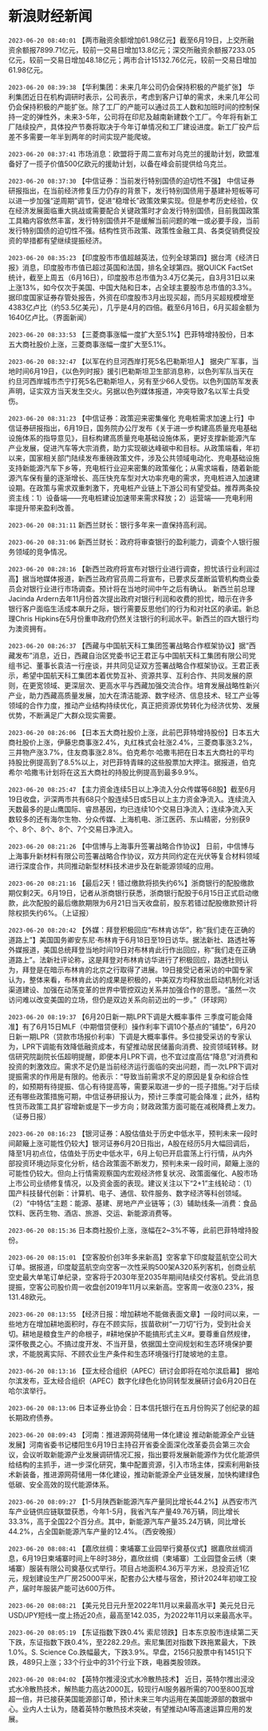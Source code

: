 # 新浪财经新闻
`2023-06-20 08:40:01` 【两市融资余额增加61.98亿元】截至6月19日，上交所融资余额报7899.71亿元，较前一交易日增加13.8亿元；深交所融资余额报7233.05亿元，较前一交易日增加48.18亿元；两市合计15132.76亿元，较前一交易日增加61.98亿元。

`2023-06-20 08:39:38` 【华利集团：未来几年公司仍会保持积极的产能扩张】 华利集团近日在机构调研时表示，公司表示，考虑到客户订单的需求，未来几年公司仍会保持积极的产能扩张。除了工厂的产能可以通过员工人数和加班时间的控制保持一定的弹性外，未来3-5年，公司将在印尼及越南新建数个工厂。今年将有新工厂陆续投产，具体投产节奏将取决于今年订单情况和工厂建设进度。新工厂投产后差不多需要一年半到两年的时间实现产能爬坡。

`2023-06-20 08:37:41` 市场消息：欧盟将于周二宣布对乌克兰的援助计划，欧盟准备好了一揽子价值500亿欧元的援助计划，以备在峰会前提供给乌克兰。

`2023-06-20 08:37:30` 【中信证券：当前发行特别国债的迫切性不强】 中信证券研报指出，在当前经济修复压力仍存的背景下，发行特别国债用于基建补短板等可以进一步加强“逆周期”调节，促进“稳增长”政策效果实现。但是参考历史经验，仅在经济发展面临重大挑战或需要配合关键政策时才会发行特别国债，目前我国政策工具箱内容依然丰富，发行特别国债并不是缓解当前问题的唯一或必要手段，当前发行特别国债的迫切性不强。结构性货币政策、政策性金融工具、各类促销费促投资的举措都有望继续提振经济。

`2023-06-20 08:35:23` 【印度股市市值超越英法，位列全球第四】据台湾《经济日报》消息，印度股市市值已超过英国和法国，排名全球第四。据QUICK FactSet统计，截至上周五（6月16日），印度股市总市值为3.4万亿美元，自3月31日以来上涨13%，如今仅次于美国、中国大陆和日本，占全球主要股市总市值的3.3%。据印度国家证券存管处报告，外资在印度股市3月出现买超，而5月买超规模增至4383亿卢比（约53.5亿美元），几乎是4月的四倍。截至6月16日，6月买超金额为1640亿卢比。（界面新闻）

`2023-06-20 08:33:53` 【三菱商事涨幅一度扩大至5.1%】巴菲特增持股份，日本五大商社股价上涨，三菱商事涨幅一度扩大至5.1%。

`2023-06-20 08:32:47` 【以军在约旦河西岸打死5名巴勒斯坦人】 据央广军事，当地时间6月19日，《以色列时报》援引巴勒斯坦卫生部消息称，以色列军队当天在约旦河西岸城市杰宁打死5名巴勒斯坦人，另有至少66人受伤。以色列国防军发表声明，证实双方当天发生交火。另据以色列媒体报道，冲突导致7名以军士兵受伤。

`2023-06-20 08:31:23` 【中信证券：政策迎来密集催化 充电桩需求加速上行】中信证券研报指出，6月19日，国务院办公厅发布《关于进一步构建高质量充电基础设施体系的指导意见》，目标构建高质量充电基础设施体系，更好支撑新能源汽车产业发展，促进汽车等大宗消费，助力实现碳达峰碳中和目标。从政策端看，年初以来，国家相关部门陆续发布重磅政策文件，涉及公共领域电动化、充电基础设施支持新能源汽车下乡等，充电桩行业迎来密集的政策催化；从需求端看，随着新能源汽车保有量的逐渐增长、高压快充车型对大功率充电的需求，充电桩进入加速建设期。在政策与需求双重刺激下，充电桩产业链上下游公司有望受益。推荐两条投资主线：1）设备端——充电桩建设加速带来需求释放；2）运营端——充电利用率提升带来盈利改善。

`2023-06-20 08:31:11` 新西兰财长：银行多年来一直保持高利润。

`2023-06-20 08:31:06` 新西兰财长：政府将审查银行的盈利能力，调查个人银行服务领域的竞争情况。

`2023-06-20 08:28:16` 【新西兰政府将宣布对银行业进行调查，担忧该行业利润过高】据当地媒体报道，新西兰政府官员周二将宣布，已要求反垄断监管机构商业委员会对银行业进行市场调查。预计将在当地时间中午之后有确认。 新西兰前总理Jacinda Ardern去年11月份首次提出政府对银行利润和收费的担忧，暗示在许多银行客户面临生活成本飙升之际，银行需要反思他们的行为和对社区的承诺。新总理Chris Hipkins在5月份重申政府仍然关注银行的利润水平。新西兰的四大银行均为澳资拥有。

`2023-06-20 08:26:37` 【西藏与中国航天科工集团签署战略合作框架协议】据“西藏发布”消息，近日，西藏自治区党委书记王君正与中国航天科工集团有限公司党组书记、董事长袁洁一行座谈，并共同见证双方签署战略合作框架协议。王君正表示，希望中国航天科工集团本着优势互补、资源共享、互利合作、共同发展的原则，在更宽领域、更深层次、更高水平与西藏加强交流合作。培育发展战略性新兴产业，助力西藏高质量发展，加大在清洁能源、数字经济、信息技术、轻工产业等领域的合作力度，推动产业结构持续优化，真正把资源优势转化为经济优势、发展优势，不断满足广大群众现实需要。

`2023-06-20 08:26:06` 【日本五大商社股价上涨，此前巴菲特增持股份】日本五大商社股价上涨，伊藤忠商事涨2.4%，丸红株式会社涨2.4%，三菱商事涨3.2%，三井物产涨3.7%，住友商事涨2.8%。伯克希尔·哈撒韦把在日本五大商社的平均持股比例提高到了8.5%以上，对巴菲特青睐的这些股票加大押注。据报道，伯克希尔·哈撒韦计划将在这五大商社的持股比例提高到最多9.9%。

`2023-06-20 08:25:47` 【主力资金连续5日以上净流入分众传媒等68股】截至6月19日收盘，沪深两市共有68只个股连续5日或5日以上主力资金净流入。连续流入天数最多的是山鹰国际、睿昂基因，均已连续10个交易日净流入；连续净流入天数较多的还有海尔生物、分众传媒、上海机电、浙江医药、东山精密，分别获9个、8个、8个、8个、7个交易日净流入。

`2023-06-20 08:21:26` 【中信博与上海事升签署战略合作协议】 日前，中信博与上海事升新材料有限公司签署战略合作协议，双方共同约定在光伏等复合材料领域进行深度合作，共同推动新型材料技术进步及在新能源领域的应用。

`2023-06-20 08:21:16` 【最后2天！错过缴款将损失约6%】浙商银行的配股缴款期仅剩2天。6月19日，记者从浙商银行获悉，浙商银行配股于6月15日正式启动缴款，此次配股的最后缴款期限为6月21日当天收盘前，股东若错过配股缴款预计将除权损失约6%。（上证报）

`2023-06-20 08:20:42` 【外媒：拜登积极回应“布林肯访华”，称“我们走在正确的道路上”】美国国务卿安东尼·布林肯于6月18日至19日访华。据法新社、路透社等外媒报道，美国总统拜登当地时间19日对布林肯此行作出回应，称“我们走在正确道路上”。法新社评论称，这是拜登对布林肯访华进行了积极回应，路透社则认为，拜登是在暗示布林肯的北京之行取得了进展。19日接受记者采访的中国专家认为，整体来看，布林肯此访的成果是积极的，中美双方均释放出启动机制化对话渠道建设、加强在动荡变革的世界中管控双边关系并加强合作的意愿。“虽然一次访问难以改变美国的立场，但仍是双边关系向前迈出的一步。”（环球网）

`2023-06-20 08:19:37` 【6月20日新一期LPR下调是大概率事件 三季度可能会降准】有了6月15日MLF（中期借贷便利）操作利率下调10个基点的“铺垫”，6月20日新一期LPR（贷款市场报价利率）下调是大概率事件。多位接受采访的专家认为，LPR下调能有效降低融资成本，有望推动居民储蓄向消费、投资领域转移。财信研究院副院长伍超明提醒，即便本月LPR下调，也不宜过度高估“降息”对消费和投资的刺激效应。需求不足仍是当前经济运行面临的突出问题，而一次LPR下调对提振需求的作用是有限的。他表示：“导致当前需求不足的原因是复杂和综合性的，如预期有待提振、信心有待提高等，需要采取进一步的一揽子措施。”对于后续还有哪些政策措施可期，中信证券研报认为，预计三季度可能会降准；此外，结构性货币政策工具扩容增新或是下一步方向；财政政策方面可能在减税降费上发力。（证券日报）

`2023-06-20 08:16:23` 【银河证券：A股估值处于历史中低水平，预判未来一段时间颠簸上涨可能性仍较大】银河证券6月20日指出，A股在经历5月大幅回调后，降至1月初点位，估值处于历史中低水平，6月上旬已开启震荡上行行情，从内外部投资环境边际变化分析，结合政策面不断发力，预判未来一段时间，颠簸上涨的可能性仍较大。但向上行情需观察国内宏观经济修复状况、政策面催化、A股市场上市公司业绩修复情况，以及资金面的表现。建议关注以下“2+1”主线轮动：（1）国产科技替代创新：计算机、电子、通信、软件服务、数字经济等科创领域。（2）“中特估”主题：能源、基建、房地产产业链等；（3）辅助线条—消费：食品饮料、医药生物、酒店、旅游、交运、新能源消费等。

`2023-06-20 08:15:36` 日本商社股价上涨，涨幅在2~3%不等，此前巴菲特增持股份。

`2023-06-20 08:15:01` 【空客股价创3年多来新高】空客拿下印度靛蓝航空公司大订单。据报道，印度靛蓝航空向空客一次性采购500架A320系列客机，创商业航空史最大单笔订单纪录，空客将于2030年至2035年期间陆续交付客机。受此消息提振，空客公司股价周一收盘创2019年11月以来新高。空客周一收涨0.23%，报131.48欧元。

`2023-06-20 08:13:55` 【经济日报：增加耕地不能做表面文章】一段时间以来，一些地方在增加耕地面积时，存在不顾实际，拔苗砍树“一刀切”行为，受到社会关切。耕地是粮食生产的命根子，#耕地保护不能搞形式主义#。要尊重自然规律，深怀敬畏之心。不搞过度开发、不当开垦，依据国土空间规划和生态环境保护要求，不能脱离实际、不顾农业生产条件和生态环境强行打陡坡地的主意。

`2023-06-20 08:13:16` 【亚太经合组织（APEC）研讨会即将在哈尔滨启幕】 据哈尔滨发布，亚太经合组织（APEC）数字化绿色化协同转型发展研讨会6月20日在哈尔滨举行。

`2023-06-20 08:13:06` 日本证券业协会：日本信托银行在五月份购买了创纪录的超长期政府债券。

`2023-06-20 08:09:43` 【河南：推进源网荷储用一体化建设 推动新能源全产业链发展】河南省委书记楼阳生6月19日主持召开省委全面深化改革委员会第三次会议，会议听取新能源产业发展调研情况汇报，指出要将发展新能源作为优化能源供给结构的主抓手，进一步深化研究，集中配置资源，引入市场主体，探索利用新技术新装备，推进源网荷储用一体化建设，推动新能源全产业链发展，加快构建绿色低碳、安全高效的现代能源体系。

`2023-06-20 08:09:27` 【1-5月陕西新能源汽车产量同比增长44.2%】从西安市汽车产业链供应链联盟获悉，今年1-5月，我省汽车产量49.76万辆，同比增长33.3%，高于全国22个百分点。其中，新能源汽车产量35.24万辆，同比增长44.2%，占全国新能源汽车产量的12.4%。（西安晚报）

`2023-06-20 08:08:41` 【嘉欣丝绸：柬埔寨工业园举行奠基仪式】据嘉欣丝绸消息，6月19日柬埔寨时间上午8时38分，嘉欣丝绸（柬埔寨）工业园暨金云绣（柬埔寨）服装有限公司奠基仪式举行。项目占地面积4.36万平方米，总投资近1亿元，规划建设生产厂房25000平米，配套办公大楼与宿舍，预计2024年初竣工投产，届时年服装产能可达600万件。

`2023-06-20 08:08:21` 【美元兑日元升至2022年11月以来最高水平】美元兑日元USD/JPY短线一度上扬近20点，最高至142.035，为2022年11月以来最高水平。

`2023-06-20 08:05:19` 【东证指数下跌0.4% 索尼领跌】日本东京股市连续第二天下跌，东证指数下跌0.4%，至2282.29点。索尼集团对指数下跌拖累最大，下跌1.0%。S. Science Co.跌幅最大，下跌3.9%。早盘，2156只股票中有1451只下跌，489只上涨；33个行业中的31个行业下跌，电器类股领跌。

`2023-06-20 08:04:02` 【英特尔推浸没式水冷散热技术】 近日，英特尔推出浸没式水冷散热技术，解热能力高达2000瓦，较现行AI服务器所需的700至800瓦增超一倍，并已接获美国能源部订单，预计未来三年内运用在美国能源部的数据中心。业内人士认为，随着英特尔散热技术突破，有望推动AI等高速运算应用的发展。

